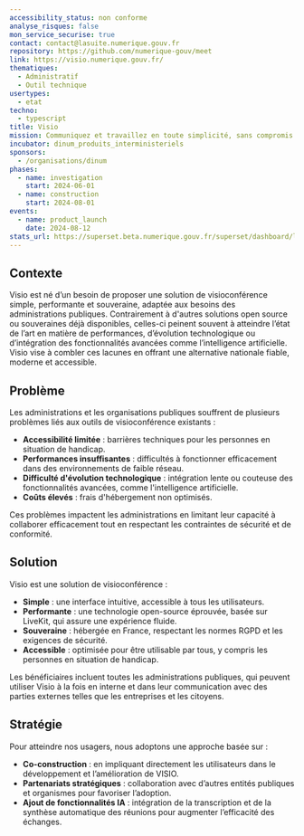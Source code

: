 ```yaml
---
accessibility_status: non conforme
analyse_risques: false
mon_service_securise: true
contact: contact@lasuite.numerique.gouv.fr
repository: https://github.com/numerique-gouv/meet
link: https://visio.numerique.gouv.fr/
thematiques:
  - Administratif
  - Outil technique
usertypes:
  - etat
techno:
  - typescript
title: Visio
mission: Communiquez et travaillez en toute simplicité, sans compromis sur votre souveraineté
incubator: dinum_produits_interministeriels
sponsors:
  - /organisations/dinum
phases:
  - name: investigation
    start: 2024-06-01
  - name: construction
    start: 2024-08-01
events:
  - name: product_launch
    date: 2024-08-12
stats_url: https://superset.beta.numerique.gouv.fr/superset/dashboard/lasuite/
---
```

## Contexte

Visio est né d’un besoin de proposer une solution de visioconférence simple, performante et souveraine, adaptée aux besoins des administrations publiques. Contrairement à d'autres solutions open source ou souveraines déjà disponibles, celles-ci peinent souvent à atteindre l’état de l’art en matière de performances, d’évolution technologique ou d’intégration des fonctionnalités avancées comme l’intelligence artificielle. Visio vise à combler ces lacunes en offrant une alternative nationale fiable, moderne et accessible.

## Problème

Les administrations et les organisations publiques souffrent de plusieurs problèmes liés aux outils de visioconférence existants :

- **Accessibilité limitée** : barrières techniques pour les personnes en situation de handicap.
- **Performances insuffisantes** : difficultés à fonctionner efficacement dans des environnements de faible réseau.
- **Difficulté d'évolution technologique** : intégration lente ou couteuse des fonctionnalités avancées, comme l'intelligence artificielle.
- **Coûts élevés** : frais d'hébergement non optimisés.

Ces problèmes impactent les administrations en limitant leur capacité à collaborer efficacement tout en respectant les contraintes de sécurité et de conformité.

## Solution

Visio est une solution de visioconférence :

- **Simple** : une interface intuitive, accessible à tous les utilisateurs.
- **Performante** : une technologie open-source éprouvée, basée sur LiveKit, qui assure une expérience fluide.
- **Souveraine** : hébergée en France, respectant les normes RGPD et les exigences de sécurité.
- **Accessible** : optimisée pour être utilisable par tous, y compris les personnes en situation de handicap.

Les bénéficiaires incluent toutes les administrations publiques, qui peuvent utiliser Visio à la fois en interne et dans leur communication avec des parties externes telles que les entreprises et les citoyens.

## Stratégie

Pour atteindre nos usagers, nous adoptons une approche basée sur :

- **Co-construction** : en impliquant directement les utilisateurs dans le développement et l’amélioration de VISIO.
- **Partenariats stratégiques** : collaboration avec d’autres entités publiques et organismes pour favoriser l’adoption.
- **Ajout de fonctionnalités IA** : intégration de la transcription  et de la synthèse automatique des réunions pour augmenter l’efficacité des échanges.

